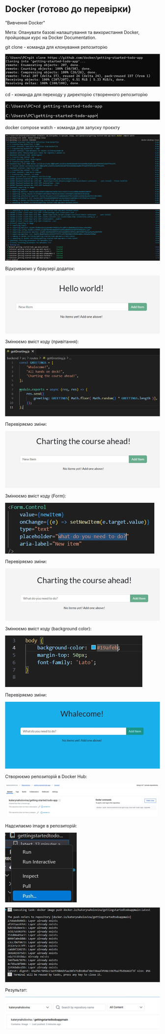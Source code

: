 # Docker (готово до перевірки)
"Вивчення Docker"

Мета: Опанувати базові налаштування та використання Docker, пройшовши курс на Docker Documentation.

git clone - команда для клонування репозиторію

![01](scr/01.jpg)

cd - команда для переходу у директорію створенного репозиторію

![02](scr/02.jpg)

docker compose watch - команда для запуску проєкту

![03](scr/03.jpg)

![04](scr/04.jpg)

Відкриваємо у браузері додаток:

![05](scr/05.jpg)

Змінюємо вміст коду (привітання):

![06](scr/06.jpg)

Перевіряємо зміни:

![07](scr/07.jpg)

Змінюємо вміст коду (Form):

![08](scr/08.jpg)

Перевіряємо зміни:

![09](scr/09.jpg)

Змінюємо вміст коду (background color):

![10](scr/10.jpg)

Перевіряємо зміни:

![11](scr/11.jpg)

Створюємо репозиторій в Docker Hub:

![12](scr/12.jpg)

Надсилаємо image в репозиторій:

![13](scr/13.jpg)

![14](scr/14.jpg)

Результат:

![15](scr/15.jpg)
